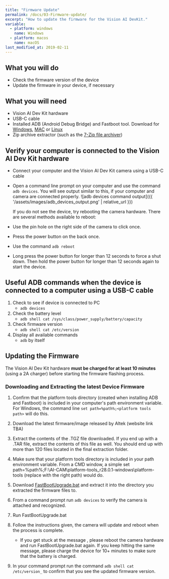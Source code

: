 ```yaml
---
title: "Firmware Update"
permalink: /docs/03-Firmware-update/
excerpt: "How to update the firmware for the Vision AI DevKit."
variable:
  - platform: windows
    name: Windows
  - platform: macos
    name: macOS
last_modified_at: 2019-02-11
---
```


## What you will do
* Check the firmware version of the device
* Update the firmware in your device, if necessary

## What you will need
* Vision AI Dev Kit hardware
* USB-C cable
* Installed ADB (Android Debug Bridge) and Fastboot tool. Download for [Windows](https://dl.google.com/android/repository/platform-tools-latest-windows.zip), [MAC](https://dl.google.com/android/repository/platform-tools-latest-darwin.zip) or [Linux](https://dl.google.com/android/repository/platform-tools-latest-linux.zip)
* Zip archive extractor (such as the [7-Zip file archiver](https://www.7-zip.org/))

## Verify your computer is connected to the Vision AI Dev Kit hardware
* Connect your computer and the Vision AI Dev Kit camera using a USB-C cable
* Open a command line prompt on your computer and use the command `adb devices`. You will see output similar to this, if your computer and camera are connected properly.
![adb devices command output]({{ '/assets/images/adb_devices_output.png' | relative_url }})

    If you do not see the device, try rebooting the camera hardware. There are several methods available to reboot:
* Use the pin hole on the right side of the camera to click once.
* Press the power button on the back once.
* Use the command `adb reboot`
* Long press the power button for longer than 12 seconds to force a shut down. Then hold the power button for longer than 12 seconds again to start the device.

## Useful ADB commands when the device is connected to a computer using a USB-C cable
1.	Check to see if device is connected to PC
    * `adb devices`
2.	Check the battery level
    * `adb shell cat /sys/class/power_supply/battery/capacity`
3.	Check firmware version
    * `adb shell cat /etc/version`
4.	Display all available commands
    * `adb` by itself

## Updating the Firmware
The Vision AI Dev Kit hardware **must be charged for at least 10 minutes** (using a 2A charger) before starting the firmware flashing process.

### Downloading and Extracting the latest Device Firmware
1. Confirm that the platform tools directory (created when installing ADB and Fastboot) is included in your computer's path environment variable. For Windows, the command line `set path=%path%;<platform tools path>` will do this.

2. Download the latest firmware/image released by Altek (website link TBA)

3. Extract the contents of the .TGZ file downloaded. If you end up with a .TAR file, extract the contents of this file as well. You should end up with more than 120 files located in the final extraction folder.

4. Make sure that your platform tools directory is included in your path environment variable. From a CMD window, a simple set path=%path%;F:\AI-CAM\platform-tools_r28.0.1-windows\platform-tools (replace with the right path) would do.

5. Download [FastBootUpgrade.bat](assets/FastbootUgrade.zip) and extract it into the directory you extracted the firmware files to.

6. From a command prompt run `adb devices` to verify the camera is attached and recognized.

7. Run FastBootUpgrade.bat

8. Follow the instructions given, the camera will update and reboot when the process is complete.
    * If you get stuck at the message <waiting for device>, please reboot the camera hardware and run FastBootUpgrade.bat again. If you keep hitting the same message, please charge the device for 10+ minutes to make sure that the battery is charged.

9. In your command prompt run the command `adb shell cat /etc/version_` to confirm that you see the updated firmware version.



